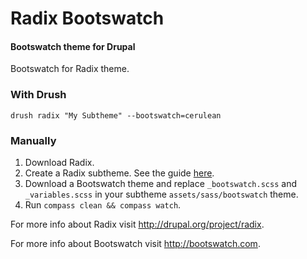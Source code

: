 Radix Bootswatch
================
#### Bootswatch theme for Drupal

Bootswatch for Radix theme.

### With Drush

`drush radix "My Subtheme" --bootswatch=cerulean`

### Manually

1. Download Radix.
2. Create a Radix subtheme. See the guide [here](radixtheme.github.io/documentation).
3. Download a Bootswatch theme and replace `_bootswatch.scss` and `_variables.scss` in your subtheme `assets/sass/bootswatch` theme.
4. Run `compass clean && compass watch`.

For more info about Radix visit http://drupal.org/project/radix.

For more info about Bootswatch visit http://bootswatch.com.
